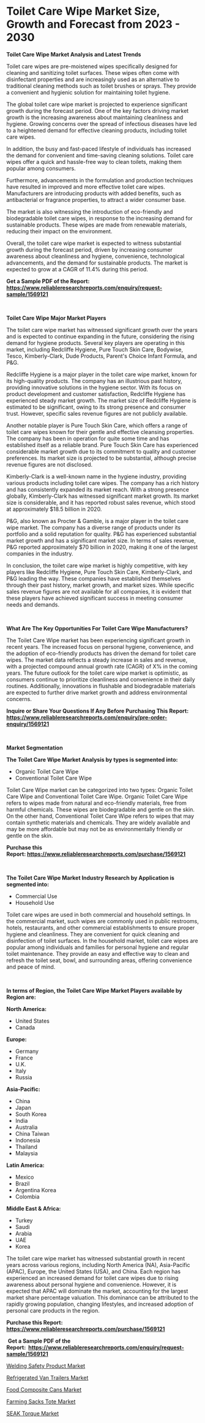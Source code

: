 <p><h1>Toilet Care Wipe Market Size, Growth and Forecast from 2023 - 2030</h1></p><p><strong>Toilet Care Wipe Market Analysis and Latest Trends</strong></p>
<p><p>Toilet care wipes are pre-moistened wipes specifically designed for cleaning and sanitizing toilet surfaces. These wipes often come with disinfectant properties and are increasingly used as an alternative to traditional cleaning methods such as toilet brushes or sprays. They provide a convenient and hygienic solution for maintaining toilet hygiene.</p><p>The global toilet care wipe market is projected to experience significant growth during the forecast period. One of the key factors driving market growth is the increasing awareness about maintaining cleanliness and hygiene. Growing concerns over the spread of infectious diseases have led to a heightened demand for effective cleaning products, including toilet care wipes.</p><p>In addition, the busy and fast-paced lifestyle of individuals has increased the demand for convenient and time-saving cleaning solutions. Toilet care wipes offer a quick and hassle-free way to clean toilets, making them popular among consumers.</p><p>Furthermore, advancements in the formulation and production techniques have resulted in improved and more effective toilet care wipes. Manufacturers are introducing products with added benefits, such as antibacterial or fragrance properties, to attract a wider consumer base.</p><p>The market is also witnessing the introduction of eco-friendly and biodegradable toilet care wipes, in response to the increasing demand for sustainable products. These wipes are made from renewable materials, reducing their impact on the environment.</p><p>Overall, the toilet care wipe market is expected to witness substantial growth during the forecast period, driven by increasing consumer awareness about cleanliness and hygiene, convenience, technological advancements, and the demand for sustainable products. The market is expected to grow at a CAGR of 11.4% during this period.</p></p>
<p><strong>Get a Sample PDF of the Report:&nbsp; <a href="https://www.reliableresearchreports.com/enquiry/request-sample/1569121">https://www.reliableresearchreports.com/enquiry/request-sample/1569121</a></strong></p>
<p>&nbsp;</p>
<p><strong>Toilet Care Wipe Major Market Players</strong></p>
<p><p>The toilet care wipe market has witnessed significant growth over the years and is expected to continue expanding in the future, considering the rising demand for hygiene products. Several key players are operating in this market, including Redcliffe Hygiene, Pure Touch Skin Care, Bodywise, Tesco, Kimberly-Clark, Dude Products, Parent's Choice Infant Formula, and P&G.</p><p>Redcliffe Hygiene is a major player in the toilet care wipe market, known for its high-quality products. The company has an illustrious past history, providing innovative solutions in the hygiene sector. With its focus on product development and customer satisfaction, Redcliffe Hygiene has experienced steady market growth. The market size of Redcliffe Hygiene is estimated to be significant, owing to its strong presence and consumer trust. However, specific sales revenue figures are not publicly available.</p><p>Another notable player is Pure Touch Skin Care, which offers a range of toilet care wipes known for their gentle and effective cleansing properties. The company has been in operation for quite some time and has established itself as a reliable brand. Pure Touch Skin Care has experienced considerable market growth due to its commitment to quality and customer preferences. Its market size is projected to be substantial, although precise revenue figures are not disclosed.</p><p>Kimberly-Clark is a well-known name in the hygiene industry, providing various products including toilet care wipes. The company has a rich history and has consistently expanded its market reach. With a strong presence globally, Kimberly-Clark has witnessed significant market growth. Its market size is considerable, and it has reported robust sales revenue, which stood at approximately $18.5 billion in 2020.</p><p>P&G, also known as Procter & Gamble, is a major player in the toilet care wipe market. The company has a diverse range of products under its portfolio and a solid reputation for quality. P&G has experienced substantial market growth and has a significant market size. In terms of sales revenue, P&G reported approximately $70 billion in 2020, making it one of the largest companies in the industry.</p><p>In conclusion, the toilet care wipe market is highly competitive, with key players like Redcliffe Hygiene, Pure Touch Skin Care, Kimberly-Clark, and P&G leading the way. These companies have established themselves through their past history, market growth, and market sizes. While specific sales revenue figures are not available for all companies, it is evident that these players have achieved significant success in meeting consumer needs and demands.</p></p>
<p>&nbsp;</p>
<p><strong>What Are The Key Opportunities For Toilet Care Wipe Manufacturers?</strong></p>
<p><p>The Toilet Care Wipe market has been experiencing significant growth in recent years. The increased focus on personal hygiene, convenience, and the adoption of eco-friendly products has driven the demand for toilet care wipes. The market data reflects a steady increase in sales and revenue, with a projected compound annual growth rate (CAGR) of X% in the coming years. The future outlook for the toilet care wipe market is optimistic, as consumers continue to prioritize cleanliness and convenience in their daily routines. Additionally, innovations in flushable and biodegradable materials are expected to further drive market growth and address environmental concerns.</p></p>
<p><strong>Inquire or Share Your Questions If Any Before Purchasing This Report: <a href="https://www.reliableresearchreports.com/enquiry/pre-order-enquiry/1569121">https://www.reliableresearchreports.com/enquiry/pre-order-enquiry/1569121</a></strong></p>
<p>&nbsp;</p>
<p><strong>Market Segmentation</strong></p>
<p><strong>The Toilet Care Wipe Market Analysis by types is segmented into:</strong></p>
<p><ul><li>Organic Toilet Care Wipe</li><li>Conventional Toilet Care Wipe</li></ul></p>
<p><p>Toilet Care Wipe market can be categorized into two types: Organic Toilet Care Wipe and Conventional Toilet Care Wipe. Organic Toilet Care Wipe refers to wipes made from natural and eco-friendly materials, free from harmful chemicals. These wipes are biodegradable and gentle on the skin. On the other hand, Conventional Toilet Care Wipe refers to wipes that may contain synthetic materials and chemicals. They are widely available and may be more affordable but may not be as environmentally friendly or gentle on the skin.</p></p>
<p><strong>Purchase this Report:&nbsp;<a href="https://www.reliableresearchreports.com/purchase/1569121">https://www.reliableresearchreports.com/purchase/1569121</a></strong></p>
<p>&nbsp;</p>
<p><strong>The Toilet Care Wipe Market Industry Research by Application is segmented into:</strong></p>
<p><ul><li>Commercial Use</li><li>Household Use</li></ul></p>
<p><p>Toilet care wipes are used in both commercial and household settings. In the commercial market, such wipes are commonly used in public restrooms, hotels, restaurants, and other commercial establishments to ensure proper hygiene and cleanliness. They are convenient for quick cleaning and disinfection of toilet surfaces. In the household market, toilet care wipes are popular among individuals and families for personal hygiene and regular toilet maintenance. They provide an easy and effective way to clean and refresh the toilet seat, bowl, and surrounding areas, offering convenience and peace of mind.</p></p>
<p>&nbsp;</p>
<p><strong>In terms of Region, the Toilet Care Wipe Market Players available by Region are:</strong></p>
<p>
    <p> <strong> North America: </strong>
        <ul>
            <li>United States</li>
            <li>Canada</li>
        </ul>
        </p> 
    <p> <strong> Europe: </strong>
        <ul>
            <li>Germany</li>
            <li>France</li>
            <li>U.K.</li>
            <li>Italy</li>
            <li>Russia</li>
        </ul>
        </p> 
    <p> <strong> Asia-Pacific: </strong>
        <ul>
            <li>China</li>
            <li>Japan</li>
            <li>South Korea</li>
            <li>India</li>
            <li>Australia</li>
            <li>China Taiwan</li>
            <li>Indonesia</li>
            <li>Thailand</li>
            <li>Malaysia</li>
        </ul>
        </p> 
    <p> <strong> Latin America: </strong>
        <ul>
            <li>Mexico</li>
            <li>Brazil</li>
            <li>Argentina Korea</li>
            <li>Colombia</li>
        </ul>
        </p> 
    <p> <strong> Middle East & Africa: </strong>
        <ul>
            <li>Turkey</li>
            <li>Saudi</li>
            <li>Arabia</li>
            <li>UAE</li>
            <li>Korea</li>
        </ul>
    </p>
    </p>
<p><p>The toilet care wipe market has witnessed substantial growth in recent years across various regions, including North America (NA), Asia-Pacific (APAC), Europe, the United States (USA), and China. Each region has experienced an increased demand for toilet care wipes due to rising awareness about personal hygiene and convenience. However, it is expected that APAC will dominate the market, accounting for the largest market share percentage valuation. This dominance can be attributed to the rapidly growing population, changing lifestyles, and increased adoption of personal care products in the region.</p></p>
<p><strong>Purchase this Report: <a href="https://www.reliableresearchreports.com/purchase/1569121">https://www.reliableresearchreports.com/purchase/1569121</a></strong></p>
<p>&nbsp;<strong>Get a Sample PDF of the Report:&nbsp;&nbsp;<a href="https://www.reliableresearchreports.com/enquiry/request-sample/1569121">https://www.reliableresearchreports.com/enquiry/request-sample/1569121</a></strong></p>
<p><strong></strong></p>
<p><p><a href="https://www.linkedin.com/pulse/welding-safety-product-market-research-report-unlocks/">Welding Safety Product Market</a></p><p><a href="https://medium.com/@vergiekunze/refrigerated-van-trailers-market-size-cagr-trends-2024-2030-a1af97a1ea28">Refrigerated Van Trailers Market</a></p><p><a href="https://www.linkedin.com/pulse/food-composite-cans-market-challenges-opportunities-growth/">Food Composite Cans Market</a></p><p><a href="https://github.com/aliciawhite5576/Market-Research-Report-List-1/blob/main/farming-sacks-tote-market.md">Farming Sacks Tote Market</a></p><p><a href="https://medium.com/@erickasauer/seak-torque-market-analysis-and-sze-forecasted-for-period-from-2023-to-2030-a35e63b8b0b7">SEAK Torque Market</a></p></p>